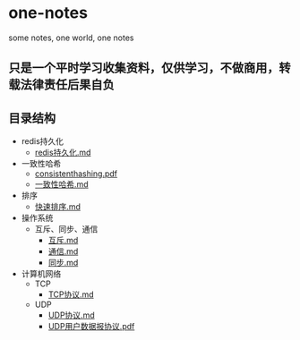 # one-notes
some notes, one world, one notes

## 只是一个平时学习收集资料，仅供学习，不做商用，转载法律责任后果自负

## 目录结构

- redis持久化
    - [redis持久化.md](./redis持久化/redis持久化.md)
- 一致性哈希
    - [consistenthashing.pdf](./一致性哈希/consistenthashing.pdf)
    - [一致性哈希.md](./一致性哈希/一致性哈希.md)
- 排序
    - [快速排序.md](./排序/快速排序.md)
- 操作系统
    - 互斥、同步、通信
        - [互斥.md](./操作系统/互斥、同步、通信/互斥.md)
        - [通信.md](./操作系统/互斥、同步、通信/通信.md)
        - [同步.md](./操作系统/互斥、同步、通信/同步.md)
- 计算机网络
    - TCP
        - [TCP协议.md](./计算机网络/TCP/TCP协议.md)
    - UDP
        - [UDP协议.md](./计算机网络/UDP/UDP协议.md)
        - [UDP用户数据报协议.pdf](./计算机网络/UDP/UDP用户数据报协议.pdf)